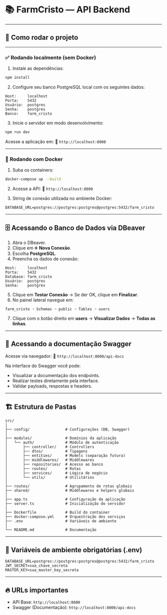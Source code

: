 # 📚 **FarmCristo — API Backend**

---

## 🚀 **Como rodar o projeto**

---

### ✅ **Rodando localmente (sem Docker)**

1. Instale as dependências:

```bash
npm install
```

2. Configure seu banco PostgreSQL local com os seguintes dados:

```
Host:     localhost
Porta:    5432
Usuário:  postgres
Senha:    postgres
Banco:    farm_cristo
```

3. Inicie o servidor em modo desenvolvimento:

```bash
npm run dev
```

Acesse a aplicação em:
📍 `http://localhost:8000`

---

### 🐳 **Rodando com Docker**

1. Suba os containers:

```bash
docker-compose up --build
```

2. Acesse a API:
   📍 `http://localhost:8000`

3. String de conexão utilizada no ambiente Docker:

```env
DATABASE_URL=postgres://postgres:postgres@postgres:5432/farm_cristo
```

---

## 🗄️ **Acessando o Banco de Dados via DBeaver**

1. Abra o DBeaver.
2. Clique em ➕ **Nova Conexão**.
3. Escolha **PostgreSQL**.
4. Preencha os dados de conexão:

```
Host:     localhost
Porta:    5432
Database: farm_cristo
Usuário:  postgres
Senha:    postgres
```

5. Clique em **Testar Conexão** → Se der OK, clique em **Finalizar**.
6. No painel lateral navegue em:

```
farm_cristo ➝ Schemas ➝ public ➝ Tables ➝ users
```

7. Clique com o botão direito em **users** → **Visualizar Dados** → **Todas as linhas**.

---

## 🧠 **Acessando a documentação Swagger**

Acesse via navegador:
📍 `http://localhost:8000/api-docs`

Na interface do Swagger você pode:

- Visualizar a documentação dos endpoints.
- Realizar testes diretamente pela interface.
- Validar payloads, respostas e headers.

---

## 🏗️ **Estrutura de Pastas**

```plaintext
src/
│
├── config/                # Configurações (DB, Swagger)
│
├── modules/               # Domínios da aplicação
│   └── auth/              # Módulo de autenticação
│       ├── controller/    # Controllers
│       ├── dtos/          # Tipagens
│       ├── entities/      # Models (separação futura)
│       ├── middlewares/   # Middlewares
│       ├── repositories/  # Acesso ao banco
│       ├── routes/        # Rotas
│       ├── services/      # Lógica de negócio
│       └── utils/         # Utilitários
│
├── routes/                # Agrupamento de rotas globais
├── shared/                # Middlewares e helpers globais
│
├── app.ts                 # Configuração da aplicação
├── server.ts              # Inicialização do servidor
│
├── Dockerfile             # Build do container
├── docker-compose.yml     # Orquestração dos serviços
├── .env                   # Variáveis de ambiente
│
└── README.md              # Documentação
```

---

## 🔑 **Variáveis de ambiente obrigatórias (.env)**

```env
DATABASE_URL=postgres://postgres:postgres@postgres:5432/farm_cristo
JWT_SECRET=sua_chave_secreta
MASTER_KEY=sua_master_key_secreta
```

---

## 🔥 **URLs importantes**

- API Base: `http://localhost:8000`
- Swagger (Documentação): `http://localhost:8000/api-docs`
